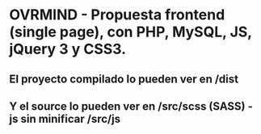
# OVRMIND - Propuesta frontend (single page), con PHP, MySQL, JS, jQuery 3 y CSS3.
## El proyecto compilado lo pueden ver en /dist ##
## Y el source lo pueden ver en /src/scss (SASS) - js sin minificar /src/js ##